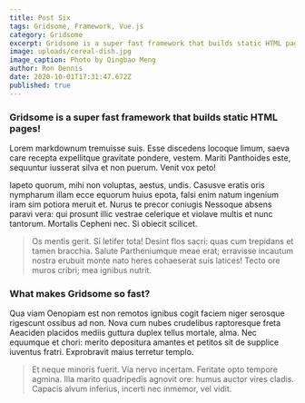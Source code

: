 ```yaml
---
title: Post Six
tags: Gridsome, Framework, Vue.js
category: Gridsome
excerpt: Gridsome is a super fast framework that builds static HTML pages!
image: uploads/cereal-dish.jpg
image_caption: Photo by Qingbao Meng
author: Ron Dennis
date: 2020-10-01T17:31:47.672Z
published: true
---
```


### Gridsome is a super fast framework that builds static HTML pages!

Lorem markdownum tremuisse suis. Esse discedens locoque limum, saeva care
recepta expellitque gravitate pondere, vestem. Mariti Panthoides este, sequuntur
iusserat silva et non puerum. Venit vox peto!

Iapeto quorum, mihi non voluptas, aestus, undis. Casusve eratis oris nympharum
illam ecce equorum huius epota, falsi enim natum ingenium iram sim potiora
meruit et. Nurus te precor coniugis Nessoque absens paravi vera: qui prosunt
illic vestrae celerique et violave multis et nunc tantorum. Mortalis Cepheni
nec. Si obiecit scilicet.

> Os mentis gerit. Si letifer tota! Desint flos sacri: quas cum trepidans et
> tamen bracchia. Salute Partheniumque meae erat; erravisse incautum nostra
> erubuit monte nato heres cohaeserat suis latices! Tecto ore muros cribri; mea
> ignibus nutrit.

### What makes Gridsome so fast?

Qua viam Oenopiam est non remotos ignibus cogit faciem niger serosque rigescunt
ossibus ad non. Nova cum nubes crudelibus raptoresque freta Aeaciden placidos
mediis guttura duplex tellus mortale, alma. Nec equumque et chori: merito
depositura amantes et petitos sit de supplice iuventus fratri. Exprobravit maius
terretur templo.

> Et neque minoris fuerit. Via nervo incertam. Feritate opto tempore agmina.
> Illa marito quadripedis agnovit ore: humus auctor vires cladis. Capacis alvum
> inferius, incerti nec inmemor, vel vidit.
